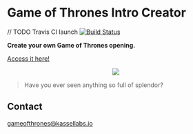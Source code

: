 # Game of Thrones Intro Creator 

// TODO Travis CI launch [![Build Status](https://travis-ci.com/KasselLabs/GameOfThronesIntroCreator.svg?branch=develop)](https://travis-ci.com/KasselLabs/GameOfThronesIntroCreator)

**Create your own Game of Thrones opening.**

[Access it here!](https://GameOfThronesIntroCreator.KasselLabs.io/#/)

<p align="center">
  <a target="_blank" href="https://GameOfThronesIntroCreator.KasselLabs.io">
    <img src="./src/assets/img/preview2.jpg"/>
  </a>
</p>

> Have you ever seen anything so full of splendor?

## Contact

[gameofthrones@kassellabs.io](mailto:gameofthrones@kassellabs.io)
